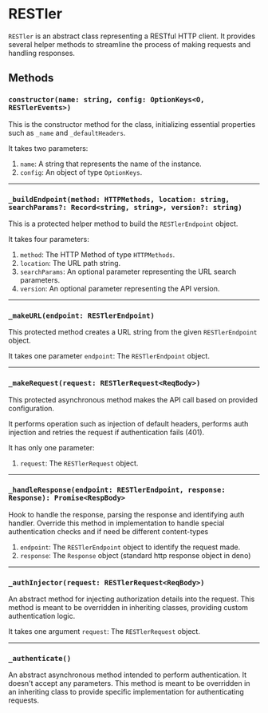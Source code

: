 # RESTler

`RESTler` is an abstract class representing a RESTful HTTP client. It provides several helper methods to streamline the process of making requests and handling responses.

## Methods

### `constructor(name: string, config: OptionKeys<O, RESTlerEvents>)`

This is the constructor method for the class, initializing essential properties such as `_name` and `_defaultHeaders`.

It takes two parameters:

1. `name`: A string that represents the name of the instance.
2. `config`: An object of type `OptionKeys`.

---

### `_buildEndpoint(method: HTTPMethods, location: string, searchParams?: Record<string, string>, version?: string)`

This is a protected helper method to build the `RESTlerEndpoint` object.

It takes four parameters:

1. `method`: The HTTP Method of type `HTTPMethods`.
2. `location`: The URL path string.
3. `searchParams`: An optional parameter representing the URL search parameters.
4. `version`: An optional parameter representing the API version.

---

### `_makeURL(endpoint: RESTlerEndpoint)`

This protected method creates a URL string from the given `RESTlerEndpoint` object.

It takes one parameter `endpoint`: The `RESTlerEndpoint` object.

---

### `_makeRequest(request: RESTlerRequest<ReqBody>)`

This protected asynchronous method makes the API call based on provided configuration.

It performs operation such as injection of default headers, performs auth injection and retries the request if authentication fails (401).

It has only one parameter:

1. `request`: The `RESTlerRequest` object.

---

### `_handleResponse(endpoint: RESTlerEndpoint, response: Response): Promise<RespBody>`

Hook to handle the response, parsing the response and identifying auth handler. Override this method in implementation to handle special authentication checks and if need be different content-types

1. `endpoint`: The `RESTlerEndpoint` object to identify the request made.
2. `response`: The `Response` object (standard http response object in deno)

---

### `_authInjector(request: RESTlerRequest<ReqBody>)`

An abstract method for injecting authorization details into the request. This method is meant to be overridden in inheriting classes, providing custom authentication logic.

It takes one argument `request`: The `RESTlerRequest` object.

---

### `_authenticate()`

An abstract asynchronous method intended to perform authentication. It doesn't accept any parameters. This method is meant to be overridden in an inheriting class to provide specific implementation for authenticating requests.
